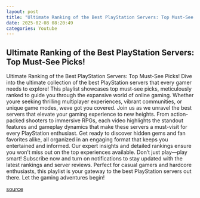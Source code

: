 ```yaml
---
layout: post
title: "Ultimate Ranking of the Best PlayStation Servers: Top Must-See Picks!"
date: 2025-02-08 08:20:49
categories: Youtube
---
```


## Ultimate Ranking of the Best PlayStation Servers: Top Must-See Picks!

Ultimate Ranking of the Best PlayStation Servers: Top Must-See Picks!
Dive into the ultimate collection of the best PlayStation servers that every gamer needs to explore! This playlist showcases top must-see picks, meticulously ranked to guide you through the expansive world of online gaming. Whether youre seeking thrilling multiplayer experiences, vibrant communities, or unique game modes, weve got you covered.
Join us as we unravel the best servers that elevate your gaming experience to new heights. From action-packed shooters to immersive RPGs, each video highlights the standout features and gameplay dynamics that make these servers a must-visit for every PlayStation enthusiast. 
Get ready to discover hidden gems and fan favorites alike, all organized in an engaging format that keeps you entertained and informed. Our expert insights and detailed rankings ensure you won’t miss out on the top experiences available. 
Don’t just play—play smart! Subscribe now and turn on notifications to stay updated with the latest rankings and server reviews. Perfect for casual gamers and hardcore enthusiasts, this playlist is your gateway to the best PlayStation servers out there. Let the gaming adventures begin!

[source](https://www.youtube.com/playlist?list=PLKE2N6tdCjXfW2sOag_KLvEp87Wf9wUQf)